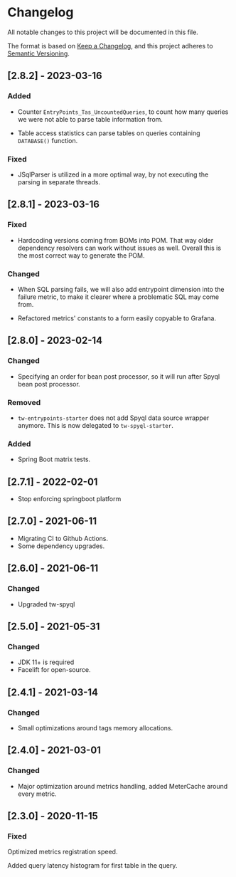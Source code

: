 # Changelog

All notable changes to this project will be documented in this file.

The format is based on [Keep a Changelog](https://keepachangelog.com/en/1.0.0/), and this project adheres
to [Semantic Versioning](https://semver.org/spec/v2.0.0.html).

## [2.8.2] - 2023-03-16

### Added

* Counter `EntryPoints_Tas_UncountedQueries`, to count how many queries we were not able to parse table information from.

* Table access statistics can parse tables on queries containing `DATABASE()` function.

### Fixed

* JSqlParser is utilized in a more optimal way, by not executing the parsing in separate threads.

## [2.8.1] - 2023-03-16

### Fixed

* Hardcoding versions coming from BOMs into POM.
  That way older dependency resolvers can work without issues as well.
  Overall this is the most correct way to generate the POM.

### Changed

* When SQL parsing fails, we will also add entrypoint dimension into the failure metric, to make it clearer where a
  problematic SQL may come from.

* Refactored metrics' constants to a form easily copyable to Grafana.

## [2.8.0] - 2023-02-14

### Changed

* Specifying an order for bean post processor, so it will run after Spyql bean post processor.

### Removed

* `tw-entrypoints-starter` does not add Spyql data source wrapper anymore.
  This is now delegated to `tw-spyql-starter`.

### Added

* Spring Boot matrix tests.

## [2.7.1] - 2022-02-01

* Stop enforcing springboot platform

## [2.7.0] - 2021-06-11

* Migrating CI to Github Actions.
* Some dependency upgrades.

## [2.6.0] - 2021-06-11

### Changed

* Upgraded tw-spyql

## [2.5.0] - 2021-05-31

### Changed

* JDK 11+ is required
* Facelift for open-source.

## [2.4.1] - 2021-03-14

### Changed

* Small optimizations around tags memory allocations.

## [2.4.0] - 2021-03-01

### Changed

* Major optimization around metrics handling, added MeterCache around every metric.

## [2.3.0] - 2020-11-15

### Fixed

Optimized metrics registration speed.

Added query latency histogram for first table in the query.
